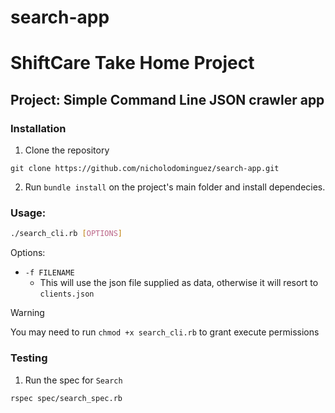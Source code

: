 # search-app

# ShiftCare Take Home Project
## Project: Simple Command Line JSON crawler app

### Installation
1. Clone the repository
```
git clone https://github.com/nicholodominguez/search-app.git
```

2. Run `bundle install` on the project's main folder and install dependecies.

### Usage:

```bash
./search_cli.rb [OPTIONS]
```

Options:
* `-f FILENAME`
  * This will use the json file supplied as data, otherwise it will resort to `clients.json`

> [!WARNING]
> You may need to run `chmod +x search_cli.rb` to grant execute permissions

### Testing
1. Run the spec for `Search`
```bash
rspec spec/search_spec.rb
```